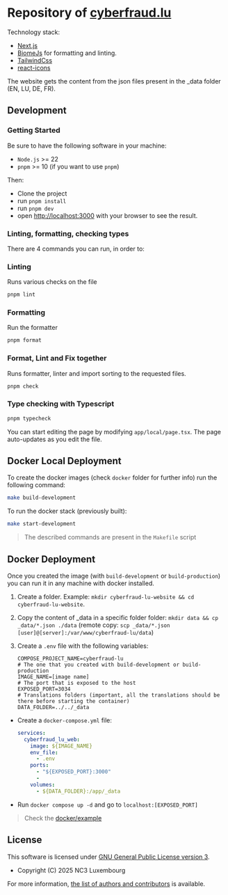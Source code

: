 # Repository of [cyberfraud.lu](https://cyberfraud.lu)

Technology stack:

- [Next.js](https://nextjs.org)
- [BiomeJs](https://biomejs.dev/) for formatting and linting.
- [TailwindCss](https://tailwindcss.com/)
- [react-icons](https://react-icons.github.io/react-icons/)

The website gets the content from the json files present in the _data folder (EN, LU, DE, FR).

## Development

### Getting Started

Be sure to have the following software in your machine:

- `Node.js` >= 22
- `pnpm` >= 10 (if you want to use `pnpm`)

Then:

- Clone the project
- run `pnpm install`
- run `pnpm dev `
- open [http://localhost:3000](http://localhost:3000) with your browser to see the result.

### Linting, formatting, checking types

There are 4 commands you can run, in order to:

### Linting

Runs various checks on the file

```bash
pnpm lint
```

### Formatting

Run the formatter

```bash
pnpm format
```

### Format, Lint and Fix together

Runs formatter, linter and import sorting to the requested files.

```bash
pnpm check
```

### Type checking with Typescript

```bash
pnpm typecheck
```

You can start editing the page by modifying `app/local/page.tsx`. The page auto-updates as you edit the file.

## Docker Local Deployment

To create the docker images (check `docker` folder for further info) run the following command:

```bash
make build-development
```

To run the docker stack (previously built):

```bash
make start-development
```

> The described commands are present in the `Makefile` script

## Docker Deployment

Once you created the image (with `build-development` or `build-production`) you can run it in any machine with docker
installed.

1. Create a folder. Example: `mkdir cyberfraud-lu-website && cd cyberfraud-lu-website`.

2. Copy the content of _data in a specific folder folder: `mkdir data && cp _data/*.json ./data`
   (remote copy: `scp _data/*.json [user]@[server]:/var/www/cyberfraud-lu/data`)

3. Create a `.env` file with the following variables:
    ```dotenv
    COMPOSE_PROJECT_NAME=cyberfraud-lu
    # The one that you created with build-development or build-production 
    IMAGE_NAME=[image name]
    # The port that is exposed to the host
    EXPOSED_PORT=3034
    # Translations folders (important, all the translations should be there before starting the container)
    DATA_FOLDER=../../_data
    ```

- Create a `docker-compose.yml` file:
    ```yaml
    services:
      cyberfraud_lu_web:
        image: ${IMAGE_NAME}
        env_file:
          - .env
        ports:
          - "${EXPOSED_PORT}:3000"
          -
        volumes:
          - ${DATA_FOLDER}:/app/_data
    ```

- Run `docker compose up -d` and go to `localhost:[EXPOSED_PORT]`

> Check the [docker/example](docker/example)


## License

This software is licensed under
[GNU General Public License version 3](https://www.gnu.org/licenses/gpl-3.0.html).

* Copyright (C) 2025 NC3 Luxembourg

For more information, [the list of authors and contributors](AUTHORS.md)
is available.
